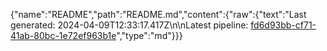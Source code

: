 {"name":"README","path":"README.md","content":{"raw":{"text":"Last generated: 2024-04-09T12:33:17.417Z\n\nLatest pipeline: [fd6d93bb-cf71-41ab-80bc-1e72ef963b1e](/pipeline/fd6d93bb-cf71-41ab-80bc-1e72ef963b1e)","type":"md"}}}